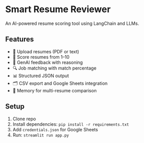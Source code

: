 # Smart Resume Reviewer

An AI-powered resume scoring tool using LangChain and LLMs.

## Features
- 📄 Upload resumes (PDF or text)
- 🎯 Score resumes from 1–10
- 🧠 GenAI feedback with reasoning
- 🔍 Job matching with match percentage
- 📊 Structured JSON output
- 🗂️ CSV export and Google Sheets integration
- 🧵 Memory for multi-resume comparison

## Setup
1. Clone repo
2. Install dependencies: `pip install -r requirements.txt`
3. Add `credentials.json` for Google Sheets
4. Run: `streamlit run app.py`

